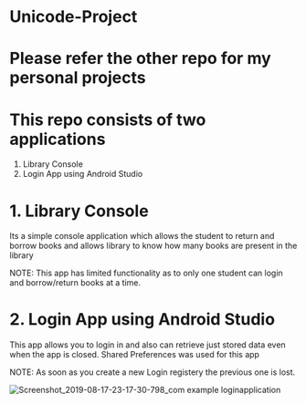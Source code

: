 
# Unicode-Project

# Please refer the other repo for my personal projects

# This repo consists of two applications

1. Library Console 
2. Login App using Android Studio

# 1. Library Console

Its a simple console application which allows the student to return and borrow books
and allows library to know how many books are present in the library

NOTE: This app has limited functionality as to only one student can login and borrow/return books
      at a time.
      
# 2. Login App using Android Studio

This app allows you to login in and also can retrieve just stored data even when the app is closed.
Shared Preferences was used for this app

NOTE: As soon as you create a new Login registery the previous one is lost.

![Screenshot_2019-08-17-23-17-30-798_com example loginapplication](https://user-images.githubusercontent.com/53148165/63578180-8d2c1000-c5ad-11e9-8b89-fa73714608e4.png)


